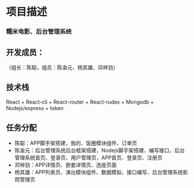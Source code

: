 # 项目描述
### 糯米电影、后台管理系统

## 开发成员：
（组长：陈聪，组员：陈渝元、杨其雄、邓梓劲）

## 技术栈
React + React-cli + React-router + React-rudex + Mongodb + Nodejs/express + token 

## 任务分配
* 陈聪：APP脚手架搭建，我的、饭圈模块组件、订单页
* 陈渝元：后台管理系统后台框架搭建，Nodejs脚手架搭建、编写接口，后台管理系统首页、登录页、用户管理页，APP首页、登录页、注册页
* 邓梓劲：APP详情页、嵌套详情页、选座页面
* 杨其雄：APP列表页、演出模块组件、数据模拟、接口编写、后台管理系统影院管理页


